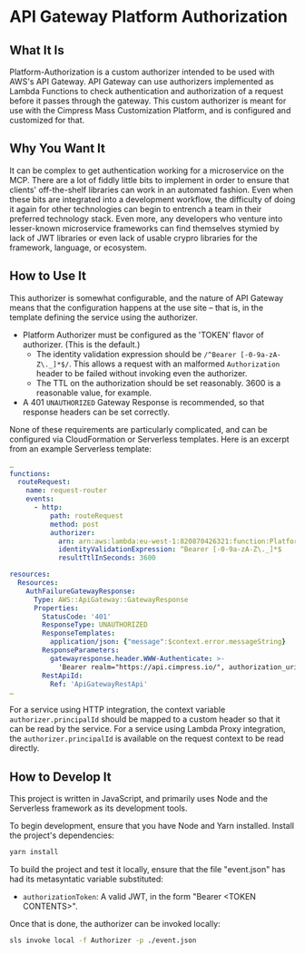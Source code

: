 # API Gateway Platform Authorization

## What It Is

Platform-Authorization is a custom authorizer intended to be used with AWS's API Gateway. API Gateway can use authorizers implemented as Lambda Functions to check authentication and authorization of a request before it passes through the gateway. This custom authorizer is meant for use with the Cimpress Mass Customization Platform, and is configured and customized for that.

## Why You Want It

It can be complex to get authentication working for a microservice on the MCP. There are a lot of fiddly little bits to implement in order to ensure that clients' off-the-shelf libraries can work in an automated fashion. Even when these bits are integrated into a development workflow, the difficulty of doing it again for other technologies can begin to entrench a team in their preferred technology stack. Even more, any developers who venture into lesser-known microservice frameworks can find themselves stymied by lack of JWT libraries or even lack of usable crypro libraries for the framework, language, or ecosystem.

## How to Use It

This authorizer is somewhat configurable, and the nature of API Gateway means that the configuration happens at the use site – that is, in the template defining the service using the authorizer.

- Platform Authorizer must be configured as the 'TOKEN' flavor of authorizer. (This is the default.)
  - The identity validation expression should be `/^Bearer [-0-9a-zA-Z\._]*$/`. This allows a request with an malformed `Authorization` header to be failed without invoking even the authorizer.
  - The TTL on the authorization should be set reasonably. 3600 is a reasonable value, for example.
- A 401 `UNAUTHORIZED` Gateway Response is recommended, so that response headers can be set correctly.

None of these requirements are particularly complicated, and can be configured via CloudFormation or Serverless templates.
Here is an excerpt from an example Serverless template:

```yaml
…
functions:
  routeRequest:
    name: request-router
    events:
      - http:
          path: routeRequest
          method: post
          authorizer:
            arn: arn:aws:lambda:eu-west-1:820870426321:function:Platform-Authorization-master-Authorizer
            identityValidationExpression: ^Bearer [-0-9a-zA-Z\._]*$
            resultTtlInSeconds: 3600

resources:
  Resources:
    AuthFailureGatewayResponse:
      Type: AWS::ApiGateway::GatewayResponse
      Properties:
        StatusCode: '401'
        ResponseType: UNAUTHORIZED
        ResponseTemplates:
          application/json: {"message":$context.error.messageString}
        ResponseParameters:
          gatewayresponse.header.WWW-Authenticate: >-
            'Bearer realm="https://api.cimpress.io/", authorization_uri="https://cimpress.auth0.com/oauth/token"'
        RestApiId:
          Ref: 'ApiGatewayRestApi'
…
```

For a service using HTTP integration, the context variable `authorizer.principalId` should be mapped to a custom header so that it can be read by the service. For a service using Lambda Proxy integration, the `authorizer.principalId` is available on the request context to be read directly.

## How to Develop It

This project is written in JavaScript, and primarily uses Node and the Serverless framework as its development tools.

To begin development, ensure that you have Node and Yarn installed. Install the project's dependencies:

```bash
yarn install
```

To build the project and test it locally, ensure that the file "event.json" has had its metasyntatic variable substituted:

- `authorizationToken`: A valid JWT, in the form "Bearer \<TOKEN CONTENTS>".

Once that is done, the authorizer can be invoked locally:

```bash
sls invoke local -f Authorizer -p ./event.json
```
